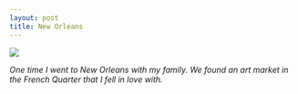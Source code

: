 ```yaml
---
layout: post
title: New Orleans
---
```


![](https://40.media.tumblr.com/73cf72e850e31195797b1143cdb126be/tumblr_ns495cJB541rloozgo3_1280.jpg)

_One time I went to New Orleans with my family. We found an art market in the French Quarter that I fell in love with._
